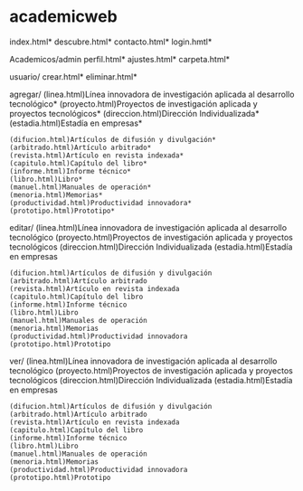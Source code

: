 # academicweb

index.html*
descubre.html*
contacto.html*
login.hmtl*

Academicos/admin
  perfil.html*
  ajustes.html*
  carpeta.html*

  usuario/
    crear.html*
    eliminar.html*

  agregar/
    (linea.html)Línea innovadora de investigación aplicada al desarrollo tecnológico*
    (proyecto.html)Proyectos de investigación aplicada y proyectos tecnológicos*
    (direccion.html)Dirección Individualizada*
    (estadia.html)Estadía en empresas*

    (difucion.html)Artículos de difusión y divulgación*
    (arbitrado.html)Artículo arbitrado*
    (revista.html)Artículo en revista indexada*
    (capitulo.html)Capítulo del libro*
    (informe.html)Informe técnico*
    (libro.html)Libro*
    (manuel.html)Manuales de operación*
    (menoria.html)Memorias*
    (productividad.html)Productividad innovadora*
    (prototipo.html)Prototipo*

  editar/
    (linea.html)Línea innovadora de investigación aplicada al desarrollo tecnológico
    (proyecto.html)Proyectos de investigación aplicada y proyectos tecnológicos
    (direccion.html)Dirección Individualizada
    (estadia.html)Estadía en empresas

    (difucion.html)Artículos de difusión y divulgación
    (arbitrado.html)Artículo arbitrado
    (revista.html)Artículo en revista indexada
    (capitulo.html)Capítulo del libro
    (informe.html)Informe técnico
    (libro.html)Libro
    (manuel.html)Manuales de operación
    (menoria.html)Memorias
    (productividad.html)Productividad innovadora
    (prototipo.html)Prototipo

  ver/
    (linea.html)Línea innovadora de investigación aplicada al desarrollo tecnológico
    (proyecto.html)Proyectos de investigación aplicada y proyectos tecnológicos
    (direccion.html)Dirección Individualizada
    (estadia.html)Estadía en empresas

    (difucion.html)Artículos de difusión y divulgación
    (arbitrado.html)Artículo arbitrado
    (revista.html)Artículo en revista indexada
    (capitulo.html)Capítulo del libro
    (informe.html)Informe técnico
    (libro.html)Libro
    (manuel.html)Manuales de operación
    (menoria.html)Memorias
    (productividad.html)Productividad innovadora
    (prototipo.html)Prototipo
